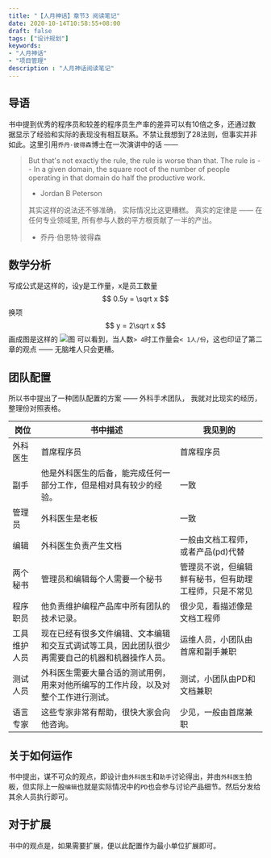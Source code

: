 ```yaml
---
title: "【人月神话】章节3 阅读笔记"
date: 2020-10-14T10:58:55+08:00
draft: false
tags: ["设计规划"]
keywords:
- "人月神话"
- "项目管理"
description : "人月神话阅读笔记"
---
```

## 导语
书中提到优秀的程序员和较差的程序员生产率的差异可以有10倍之多，还通过数据显示了经验和实际的表现没有相互联系。不禁让我想到了28法则，但事实并非如此。这里引用`乔丹·彼得森`博士在一次演讲中的话 ——

> But that's not exactly the rule, the rule is worse than that. The rule is -- In a given domain, the square root of the number of people operating in that domain do half the productive work.
> - Jordan B Peterson
> 
> 其实这样的说法还不够准确， 实际情况比这更糟糕。 真实的定律是 —— 在任何专业领域里, 所有参与人数的平方根贡献了一半的产出。
> - 乔丹·伯恩特·彼得森

<!--more-->
## 数学分析
写成公式是这样的，设y是工作量，x是员工数量
$$
0.5y = \sqrt x 
$$
换项
$$
y =  2\sqrt x 
$$
画成图是这样的
![图](/post/mythical-man-month/Chapter-3.svg)
可以看到，当人数`> 4`时工作量会`< 1人/份`，这也印证了第二章的观点 —— 无脑堆人只会更糟。

## 团队配置
所以书中提出了一种团队配置的方案 —— 外科手术团队， 我就对比现实的经历，整理份对照表格。

| 岗位         | 书中描述                                                                                         | 我见到的                                               |
| ------------ | ------------------------------------------------------------------------------------------------ | ------------------------------------------------------ |
| 外科医生     | 首席程序员                                                                                       | 首席程序员                                             |
| 副手         | 他是外科医生的后备，能完成任何一部分工作，但是相对具有较少的经验。                               | 一致                                                   |
| 管理员       | 外科医生是老板                                                                                   | 一致                                                   |
| 编辑         | 外科医生负责产生文档                                                                             | 一般由文档工程师，或者产品(pd)代替                     |
| 两个秘书     | 管理员和编辑每个人需要一个秘书                                                                   | 管理员不说，但编辑鲜有秘书，但有助理工程师，只是不常见 |
| 程序职员     | 他负责维护编程产品库中所有团队的技术记录。                                                       | 很少见，看描述像是文档工程师                           |
| 工具维护人员 | 现在已经有很多文件编辑、文本编辑和交互式调试等工具，因此团队很少再需要自己的机器和机器操作人员。 | 运维人员，小团队由首席和副手兼职                       |
| 测试人员     | 外科医生需要大量合适的测试用例，用来对他所编写的工作片段，以及对 整个工作进行测试。              | 测试，小团队由PD和文档兼职                             |
| 语言专家     | 这些专家非常有帮助，很快大家会向他咨询。                                                         | 少见，一般由首席兼职                                   |


## 关于如何运作
书中提出，谋不可众的观点，即设计由`外科医生`和`助手`讨论得出，并由`外科医生`拍板，但实际上一般`编辑`也就是实际情况中的`PD`也会参与讨论产品细节。然后分发给其余人员执行即可。

## 对于扩展
书中的观点是，如果需要扩展，便以此配置作为最小单位扩展即可。
